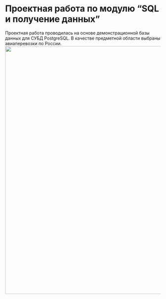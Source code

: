 # Проектная работа по модулю “SQL и получение данных”
Проектная работа проводилась на основе демонстрационной базы данных для СУБД PostgreSQL. В качестве предметной области выбраны авиаперевозки по России.
<img src="https://github.com/PetrukhinSergey/SQL_Final_work/blob/main/%D0%BC%D0%B0%D1%80%D1%88%D1%80%D1%83%D1%82%D1%8B.png" width="800" />
